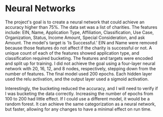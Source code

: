 # Neural Networks

The project's goal is to create a neural network that could achieve an accuracy higher than 75%. The data set was a list of charities. The features include: EIN, Name, Application Type, Affiliation, Classification, Use Case, Organization, Status, Income Amount, Special Consideration, and ask Amount. The model's target is 'Is Successful.' EIN and Name were removed because those features do not affect if the charity is successful or not. A unique count of each of the features showed application type, and classification required bucketing. The features and targets were encoded and split up for training. I did not achieve the goal using a four-layer neural network with 20, 16, 12, and 8 nodes, respectively, stepping down from the number of features. The final model used 200 epochs. Each hidden layer used the relu activation, and the output layer used a sigmoid activation.

Interestingly, the bucketing reduced the accuracy, and I will need to verify if I was bucketing the data correctly. Increasing the number of epochs from 100 to 200 had little effect. If I could use a different model, it would be a random forest. It can achieve the same categorization as a neural network, but faster, allowing for any changes to have a minimal effect on run time.
